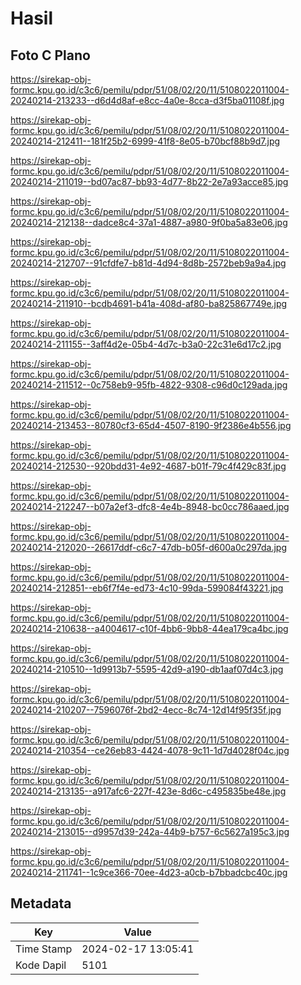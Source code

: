 # Hasil

## Foto C Plano

https://sirekap-obj-formc.kpu.go.id/c3c6/pemilu/pdpr/51/08/02/20/11/5108022011004-20240214-213233--d6d4d8af-e8cc-4a0e-8cca-d3f5ba01108f.jpg

https://sirekap-obj-formc.kpu.go.id/c3c6/pemilu/pdpr/51/08/02/20/11/5108022011004-20240214-212411--181f25b2-6999-41f8-8e05-b70bcf88b9d7.jpg

https://sirekap-obj-formc.kpu.go.id/c3c6/pemilu/pdpr/51/08/02/20/11/5108022011004-20240214-211019--bd07ac87-bb93-4d77-8b22-2e7a93acce85.jpg

https://sirekap-obj-formc.kpu.go.id/c3c6/pemilu/pdpr/51/08/02/20/11/5108022011004-20240214-212138--dadce8c4-37a1-4887-a980-9f0ba5a83e06.jpg

https://sirekap-obj-formc.kpu.go.id/c3c6/pemilu/pdpr/51/08/02/20/11/5108022011004-20240214-212707--91cfdfe7-b81d-4d94-8d8b-2572beb9a9a4.jpg

https://sirekap-obj-formc.kpu.go.id/c3c6/pemilu/pdpr/51/08/02/20/11/5108022011004-20240214-211910--bcdb4691-b41a-408d-af80-ba825867749e.jpg

https://sirekap-obj-formc.kpu.go.id/c3c6/pemilu/pdpr/51/08/02/20/11/5108022011004-20240214-211155--3aff4d2e-05b4-4d7c-b3a0-22c31e6d17c2.jpg

https://sirekap-obj-formc.kpu.go.id/c3c6/pemilu/pdpr/51/08/02/20/11/5108022011004-20240214-211512--0c758eb9-95fb-4822-9308-c96d0c129ada.jpg

https://sirekap-obj-formc.kpu.go.id/c3c6/pemilu/pdpr/51/08/02/20/11/5108022011004-20240214-213453--80780cf3-65d4-4507-8190-9f2386e4b556.jpg

https://sirekap-obj-formc.kpu.go.id/c3c6/pemilu/pdpr/51/08/02/20/11/5108022011004-20240214-212530--920bdd31-4e92-4687-b01f-79c4f429c83f.jpg

https://sirekap-obj-formc.kpu.go.id/c3c6/pemilu/pdpr/51/08/02/20/11/5108022011004-20240214-212247--b07a2ef3-dfc8-4e4b-8948-bc0cc786aaed.jpg

https://sirekap-obj-formc.kpu.go.id/c3c6/pemilu/pdpr/51/08/02/20/11/5108022011004-20240214-212020--26617ddf-c6c7-47db-b05f-d600a0c297da.jpg

https://sirekap-obj-formc.kpu.go.id/c3c6/pemilu/pdpr/51/08/02/20/11/5108022011004-20240214-212851--eb6f7f4e-ed73-4c10-99da-599084f43221.jpg

https://sirekap-obj-formc.kpu.go.id/c3c6/pemilu/pdpr/51/08/02/20/11/5108022011004-20240214-210638--a4004617-c10f-4bb6-9bb8-44ea179ca4bc.jpg

https://sirekap-obj-formc.kpu.go.id/c3c6/pemilu/pdpr/51/08/02/20/11/5108022011004-20240214-210510--1d9913b7-5595-42d9-a190-db1aaf07d4c3.jpg

https://sirekap-obj-formc.kpu.go.id/c3c6/pemilu/pdpr/51/08/02/20/11/5108022011004-20240214-210207--7596076f-2bd2-4ecc-8c74-12d14f95f35f.jpg

https://sirekap-obj-formc.kpu.go.id/c3c6/pemilu/pdpr/51/08/02/20/11/5108022011004-20240214-210354--ce26eb83-4424-4078-9c11-1d7d4028f04c.jpg

https://sirekap-obj-formc.kpu.go.id/c3c6/pemilu/pdpr/51/08/02/20/11/5108022011004-20240214-213135--a917afc6-227f-423e-8d6c-c495835be48e.jpg

https://sirekap-obj-formc.kpu.go.id/c3c6/pemilu/pdpr/51/08/02/20/11/5108022011004-20240214-213015--d9957d39-242a-44b9-b757-6c5627a195c3.jpg

https://sirekap-obj-formc.kpu.go.id/c3c6/pemilu/pdpr/51/08/02/20/11/5108022011004-20240214-211741--1c9ce366-70ee-4d23-a0cb-b7bbadcbc40c.jpg


## Metadata

| Key        | Value               |
| ---------- | ------------------- |
| Time Stamp | 2024-02-17 13:05:41 |
| Kode Dapil | 5101                |



